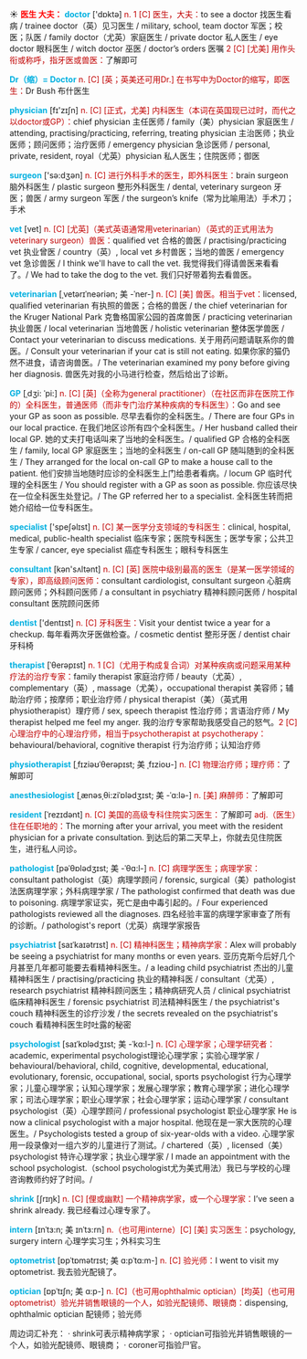 ☀ <font color="red">**医生 大夫：**</font>
<font color="sky blue">**doctor**</font> ['dɒktə] 
<font color="#c00000">n. 1 [C] 医生，大夫：</font>to see a doctor 找医生看病 / trainee doctor（英）见习医生 / military, school, team doctor 军医；校医；队医 / family doctor（尤英）家庭医生 / private doctor 私人医生 / eye doctor 眼科医生 / witch doctor 巫医 / doctor’s orders 医嘱 <font color="#c00000">2 [C] [尤美] 用作头衔或称呼，指牙医或兽医：</font>了解即可

<font color="sky blue">**Dr（缩）= Doctor**</font> 
<font color="#c00000">n. [C] [英；英美还可用Dr.] 在书写中为Doctor的缩写，即医生：</font>Dr Bush 布什医生

<font color="sky blue">**physician**</font> [fɪ'zɪʃn] 
<font color="#c00000">n. [C] [正式，尤美] 内科医生（本词在英国现已过时，而代之以doctor或GP）：</font>chief physician 主任医师 / family（美）physician 家庭医生 / attending, practising/practicing, referring, treating physician 主治医师；执业医师；顾问医师；治疗医师 / emergency physician 急诊医师 / personal, private, resident, royal（尤英）physician 私人医生；住院医师；御医

<font color="sky blue">**surgeon**</font> ['sə:dӡən] 
<font color="#c00000">n. [C] 进行外科手术的医生，即外科医生：</font>brain surgeon 脑外科医生 / plastic surgeon 整形外科医生 / dental, veterinary surgeon 牙医；兽医 / army surgeon 军医 / the surgeon’s knife（常为比喻用法）手术刀；手术
                      
<font color="sky blue">**vet**</font> [vet]
<font color="#c00000">n. [C] [尤英]（美式英语通常用veterinarian）（英式的正式用法为veterinary surgeon）兽医：</font>qualified vet 合格的兽医 / practising/practicing vet 执业曾医 / country（英）, local vet 乡村兽医；当地的兽医 / emergency vet 急诊兽医 / I think we'll have to call the vet. 我觉得我们得请兽医来看看了。/ We had to take the dog to the vet. 我们只好带着狗去看兽医。
           
<font color="sky blue">**veterinarian**</font> [ˌvetərɪˈneəriən; 美 -ˈner-]
<font color="#c00000">n. [C] [美] 兽医。相当于vet：</font>licensed, qualified veterinarian 有执照的兽医；合格的兽医 / the chief veterinarian for the Kruger National Park 克鲁格国家公园的首席兽医 / practicing veterinarian 执业兽医 / local veterinarian 当地兽医 / holistic veterinarian 整体医学兽医 / Contact your veterinarian to discuss medications. 关于用药问题请联系你的兽医。/ Consult your veterinarian if your cat is still not eating. 如果你家的猫仍然不进食，请咨询兽医。/ The veterinarian examined my pony before giving her diagnosis. 兽医先对我的小马进行检查，然后给出了诊断。

<font color="sky blue">**GP**</font> [ˌdʒi: ˈpi:]
<font color="#c00000">n. [C] [英]（全称为general practitioner）（在社区而非在医院工作的）全科医生，普通医师（而非专门治疗某种疾病的专科医生）：</font>Go and see your GP as soon as possible. 尽早去看你的全科医生。/ There are four GPs in our local practice. 在我们地区诊所有四个全科医生。/ Her husband called their local GP. 她的丈夫打电话叫来了当地的全科医生。/ qualified GP 合格的全科医生 / family, local GP 家庭医生；当地的全科医生 / on-call GP 随叫随到的全科医生 / They arranged for the local on-call GP to make a house call to the patient. 他们安排当地随时应诊的全科医生上门给患者看病。/ locum GP 临时代理的全科医生 / You should register with a GP as soon as possible. 你应该尽快在一位全科医生处登记。/ The GP referred her to a specialist. 全科医生转而把她介绍给一位专科医生。

<font color="sky blue">**specialist**</font> ['speʃəlɪst] 
<font color="#c00000">n. [C] 某一医学分支领域的专科医生：</font>clinical, hospital, medical, public-health specialist 临床专家；医院专科医生；医学专家；公共卫生专家 / cancer, eye specialist 癌症专科医生；眼科专科医生

<font color="sky blue">**consultant**</font> [kən'sʌltənt] 
<font color="#c00000">n. [C] [英] 医院中级别最高的医生（是某一医学领域的专家），即高级顾问医师：</font>consultant cardiologist, consultant surgeon 心脏病顾问医师；外科顾问医师 / a consultant in psychiatry 精神科顾问医师 / hospital consultant 医院顾问医师

<font color="sky blue">**dentist**</font> ['dentɪst] 
<font color="#c00000">n. [C] 牙科医生：</font>Visit your dentist twice a year for a checkup. 每年看两次牙医做检查。/ cosmetic dentist 整形牙医 / dentist chair 牙科椅 
           
<font color="sky blue">**therapist**</font> [ˈθerəpɪst]
<font color="#c00000">n. 1 [C]（尤用于构成复合词）对某种疾病或问题采用某种疗法的治疗专家：</font>family therapist 家庭治疗师 / beauty（尤英）, complementary（英）, massage（尤美），occupational therapist 美容师；辅助治疗师；按摩师；职业治疗师 / physical therapist（美）（英式用physiotherapist）理疗师 / sex, speech therapist 性治疗师；言语治疗师 / My therapist helped me feel my anger. 我的治疗专家帮助我感受自己的怒气。<font color="#c00000">2 [C] 心理治疗中的心理治疗师，相当于psychotherapist at psychotherapy：</font>behavioural/behavioral, cognitive therapist 行为治疗师；认知治疗师
                      
<font color="sky blue">**physiotherapist**</font> [ˌfɪziəʊˈθerəpɪst; 美 ˌfɪzioʊ-]
<font color="#c00000">n. [C] 物理治疗师；理疗师：</font>了解即可

<font color="sky blue">**anesthesiologist**</font> [ˌænəsˌθi:ziˈɒlədʒɪst; 美 -ˈɑ:lə-]
<font color="#c00000">n. [美] 麻醉师：</font>了解即可
           
<font color="sky blue">**resident**</font> [ˈrezɪdənt]
<font color="#c00000">n. [C] 美国的高级专科住院实习医生：</font>了解即可 <font color="#c00000">adj.（医生）住在任职地的：</font>The morning after your arrival, you meet with the resident physician for a private consultation. 到达后的第二天早上，你就去见住院医生，进行私人问诊。
           
<font color="sky blue">**pathologist**</font> [pəˈθɒlədʒɪst; 美 -ˈθɑ:l-]
<font color="#c00000">n. [C] 病理学医生；病理学家：</font>consultant pathologist（英）病理学顾问 / forensic, surgical（美）pathologist 法医病理学家；外科病理学家 / The pathologist confirmed that death was due to poisoning. 病理学家证实，死亡是由中毒引起的。/ Four experienced pathologists reviewed all the diagnoses. 四名经验丰富的病理学家审查了所有的诊断。/ pathologist's report（尤英）病理学家报告
           
<font color="sky blue">**psychiatrist**</font> [saɪˈkaɪətrɪst]
<font color="#c00000">n. [C] 精神科医生；精神病学家：</font>Alex will probably be seeing a psychiatrist for many months or even years. 亚历克斯今后好几个月甚至几年都可能要去看精神科医生。/ a leading child psychiatrist 杰出的儿童精神科医生 / practising/practicing 执业的精神科医 / consultant（尤英）, research psychiatrist 精神科顾问医生；精神病研究人员 / clinical psychiatrist 临床精神科医生 / forensic psychiatrist 司法精神科医生 / the psychiatrist's couch 精神科医生的诊疗沙发 / the secrets revealed on the psychiatrist's couch 看精神科医生时吐露的秘密
           
<font color="sky blue">**psychologist**</font> [saɪˈkɒlədʒɪst; 美 -ˈkɑ:l-]
<font color="#c00000">n. [C] 心理学家；心理学研究者：</font>academic, experimental psychologist理论心理学家；实验心理学家 / behavioural/behavioral, child, cognitive, developmental, educational, evolutionary, forensic, occupational, social, sports psychologist 行为心理学家；儿童心理学家；认知心理学家；发展心理学家；教育心理学家；进化心理学家；司法心理学家；职业心理学家；社会心理学家；运动心理学家 / consultant psychologist（英）心理学顾问 / professional psychologist 职业心理学家 He is now a clinical psychologist with a major hospital. 他现在是一家大医院的心理医生。/ Psychologists tested a group of six-year-olds with a video. 心理学家用一段录像对一组六岁的儿童进行了测试。/ chartered（英）, licensed（美）psychologist 特许心理学家；执业心理学家 / I made an appointment with the school psychologist.（school psychologist尤为美式用法）我已与学校的心理咨询教师约好了时间。/

<font color="sky blue">**shrink**</font> [ʃrɪŋk] 
<font color="#c00000">n. [C] [俚或幽默] 一个精神病学家，或一个心理学家：</font>I’ve seen a shrink already. 我已经看过心理专家了。
           
<font color="sky blue">**intern**</font> [ɪnˈtɜ:n; 美 ɪnˈtɜ:rn]
<font color="#c00000">n.（也可用interne）[C] [美] 实习医生：</font>psychology, surgery intern 心理学实习生；外科实习生
          
<font color="sky blue">**optometrist**</font> [ɒpˈtɒmətrɪst; 美 ɑ:pˈtɑ:m-]
<font color="#c00000">n. [C] 验光师：</font>I went to visit my optometrist. 我去验光配镜了。

<font color="sky blue">**optician**</font> [ɒpˈtɪʃn; 美 ɑ:p-]
<font color="#c00000">n. [C]（也可用ophthalmic optician）[均英]（也可用optometrist）验光并销售眼镜的一个人，如验光配镜师、眼镜商：</font>dispensing, ophthalmic optician 配镜师；验光师

周边词汇补充：
· shrink可表示精神病学家；
· optician可指验光并销售眼镜的一个人，如验光配镜师、眼镜商；
· coroner可指验尸官。


